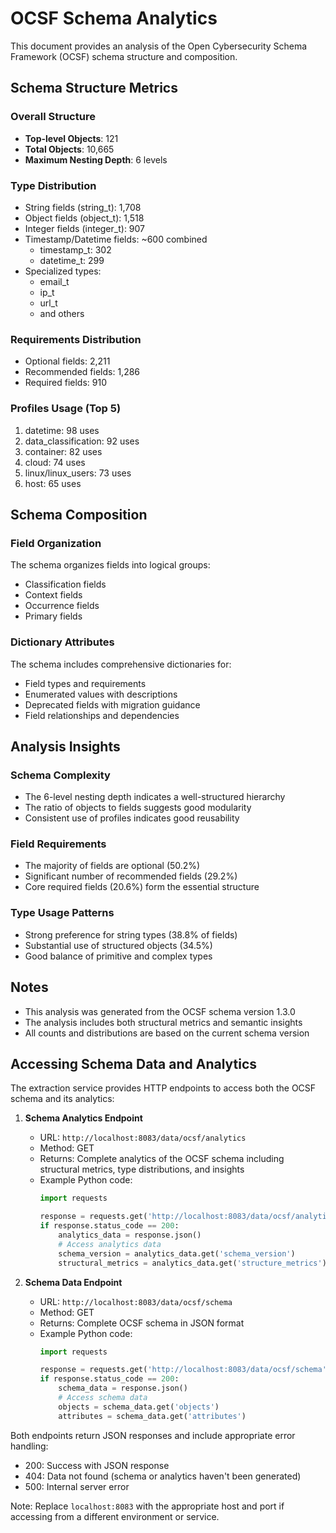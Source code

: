 # OCSF Schema Analytics

This document provides an analysis of the Open Cybersecurity Schema Framework (OCSF) schema structure and composition.

## Schema Structure Metrics

### Overall Structure
- **Top-level Objects**: 121
- **Total Objects**: 10,665
- **Maximum Nesting Depth**: 6 levels

### Type Distribution
- String fields (string_t): 1,708
- Object fields (object_t): 1,518
- Integer fields (integer_t): 907
- Timestamp/Datetime fields: ~600 combined
  - timestamp_t: 302
  - datetime_t: 299
- Specialized types:
  - email_t
  - ip_t
  - url_t
  - and others

### Requirements Distribution
- Optional fields: 2,211
- Recommended fields: 1,286
- Required fields: 910

### Profiles Usage (Top 5)
1. datetime: 98 uses
2. data_classification: 92 uses
3. container: 82 uses
4. cloud: 74 uses
5. linux/linux_users: 73 uses
6. host: 65 uses

## Schema Composition

### Field Organization
The schema organizes fields into logical groups:
- Classification fields
- Context fields
- Occurrence fields
- Primary fields

### Dictionary Attributes
The schema includes comprehensive dictionaries for:
- Field types and requirements
- Enumerated values with descriptions
- Deprecated fields with migration guidance
- Field relationships and dependencies

## Analysis Insights

### Schema Complexity
- The 6-level nesting depth indicates a well-structured hierarchy
- The ratio of objects to fields suggests good modularity
- Consistent use of profiles indicates good reusability

### Field Requirements
- The majority of fields are optional (50.2%)
- Significant number of recommended fields (29.2%)
- Core required fields (20.6%) form the essential structure

### Type Usage Patterns
- Strong preference for string types (38.8% of fields)
- Substantial use of structured objects (34.5%)
- Good balance of primitive and complex types

## Notes
- This analysis was generated from the OCSF schema version 1.3.0
- The analysis includes both structural metrics and semantic insights
- All counts and distributions are based on the current schema version 

## Accessing Schema Data and Analytics
The extraction service provides HTTP endpoints to access both the OCSF schema and its analytics:

1. **Schema Analytics Endpoint**
   - URL: `http://localhost:8083/data/ocsf/analytics`
   - Method: GET
   - Returns: Complete analytics of the OCSF schema including structural metrics, type distributions, and insights
   - Example Python code:
     ```python
     import requests
     
     response = requests.get('http://localhost:8083/data/ocsf/analytics')
     if response.status_code == 200:
         analytics_data = response.json()
         # Access analytics data
         schema_version = analytics_data.get('schema_version')
         structural_metrics = analytics_data.get('structure_metrics')
     ```

2. **Schema Data Endpoint**
   - URL: `http://localhost:8083/data/ocsf/schema`
   - Method: GET
   - Returns: Complete OCSF schema in JSON format
   - Example Python code:
     ```python
     import requests
     
     response = requests.get('http://localhost:8083/data/ocsf/schema')
     if response.status_code == 200:
         schema_data = response.json()
         # Access schema data
         objects = schema_data.get('objects')
         attributes = schema_data.get('attributes')
     ```

Both endpoints return JSON responses and include appropriate error handling:
- 200: Success with JSON response
- 404: Data not found (schema or analytics haven't been generated)
- 500: Internal server error

Note: Replace `localhost:8083` with the appropriate host and port if accessing from a different environment or service. 